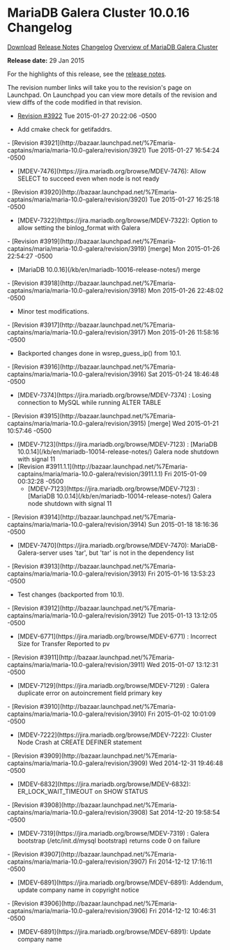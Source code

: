 # MariaDB Galera Cluster 10.0.16 Changelog

[Download](http://downloads.mariadb.org/mariadb-galera/10.0.16)
[Release Notes](/replication/galera-cluster/mariadb-galera-cluster-releases/mariadb-galera-100-release-notes/mariadb-galera-cluster-10016-release-notes)
[Changelog](/replication/galera-cluster/mariadb-galera-cluster-releases/mariadb-galera-100-changelogs/mariadb-galera-cluster-10016-changelog)
[Overview of MariaDB Galera Cluster](/replication/galera-cluster/what-is-mariadb-galera-cluster)

<strong>Release date:</strong> 29 Jan 2015

For the highlights of this release, see the
[release notes](/replication/galera-cluster/mariadb-galera-cluster-releases/mariadb-galera-100-release-notes/mariadb-galera-cluster-10016-release-notes).

The revision number links will take you to the revision's page on Launchpad. On
Launchpad you can view more details of the revision and view diffs of the code
modified in that revision.

- [Revision #3922](http://bazaar.launchpad.net/%7Emaria-captains/maria/maria-10.0-galera/revision/3922)
  <span class="cstm-style datetime">Tue 2015-01-27 20:22:06 -0500</span>
<ul start="1"><li>Add cmake check for getifaddrs.
</li></ul>
- [Revision #3921](http://bazaar.launchpad.net/%7Emaria-captains/maria/maria-10.0-galera/revision/3921)
  <span class="cstm-style datetime">Tue 2015-01-27 16:54:24 -0500</span>
<ul start="1"><li>[MDEV-7476](https://jira.mariadb.org/browse/MDEV-7476): Allow SELECT to succeed even when node is not ready
</li></ul>
- [Revision #3920](http://bazaar.launchpad.net/%7Emaria-captains/maria/maria-10.0-galera/revision/3920)
  <span class="cstm-style datetime">Tue 2015-01-27 16:25:18 -0500</span>
<ul start="1"><li>[MDEV-7322](https://jira.mariadb.org/browse/MDEV-7322): Option to allow setting the binlog_format with Galera
</li></ul>
- [Revision #3919](http://bazaar.launchpad.net/%7Emaria-captains/maria/maria-10.0-galera/revision/3919) [merge]
  <span class="cstm-style datetime">Mon 2015-01-26 22:54:27 -0500</span>
<ul start="1"><li>[MariaDB 10.0.16](/kb/en/mariadb-10016-release-notes/) merge
</li></ul>
- [Revision #3918](http://bazaar.launchpad.net/%7Emaria-captains/maria/maria-10.0-galera/revision/3918)
  <span class="cstm-style datetime">Mon 2015-01-26 22:48:02 -0500</span>
<ul start="1"><li>Minor test modifications.
</li></ul>
- [Revision #3917](http://bazaar.launchpad.net/%7Emaria-captains/maria/maria-10.0-galera/revision/3917)
  <span class="cstm-style datetime">Mon 2015-01-26 11:58:16 -0500</span>
<ul start="1"><li>Backported changes done in wsrep_guess_ip() from 10.1.
</li></ul>
- [Revision #3916](http://bazaar.launchpad.net/%7Emaria-captains/maria/maria-10.0-galera/revision/3916)
  <span class="cstm-style datetime">Sat 2015-01-24 18:46:48 -0500</span>
<ul start="1"><li>[MDEV-7374](https://jira.mariadb.org/browse/MDEV-7374) : Losing connection to MySQL while running ALTER TABLE
</li></ul>
- [Revision #3915](http://bazaar.launchpad.net/%7Emaria-captains/maria/maria-10.0-galera/revision/3915) [merge]
  <span class="cstm-style datetime">Wed 2015-01-21 10:57:46 -0500</span>
<ul start="1"><li>[MDEV-7123](https://jira.mariadb.org/browse/MDEV-7123) : [MariaDB 10.0.14](/kb/en/mariadb-10014-release-notes/) Galera node shutdown with signal 11
</li><li>[Revision #3911.1.1](http://bazaar.launchpad.net/%7Emaria-captains/maria/maria-10.0-galera/revision/3911.1.1)
   <span class="cstm-style datetime">Fri 2015-01-09 00:32:28 -0500</span>
<ul start="1"><li>[MDEV-7123](https://jira.mariadb.org/browse/MDEV-7123) : [MariaDB 10.0.14](/kb/en/mariadb-10014-release-notes/) Galera node shutdown with signal 11
</li></ul>
</li></ul>
- [Revision #3914](http://bazaar.launchpad.net/%7Emaria-captains/maria/maria-10.0-galera/revision/3914)
  <span class="cstm-style datetime">Sun 2015-01-18 18:16:36 -0500</span>
<ul start="1"><li>[MDEV-7470](https://jira.mariadb.org/browse/MDEV-7470): MariaDB-Galera-server uses 'tar', but 'tar' is            not in the dependency list
</li></ul>
- [Revision #3913](http://bazaar.launchpad.net/%7Emaria-captains/maria/maria-10.0-galera/revision/3913)
  <span class="cstm-style datetime">Fri 2015-01-16 13:53:23 -0500</span>
<ul start="1"><li>Test changes (backported from 10.1).
</li></ul>
- [Revision #3912](http://bazaar.launchpad.net/%7Emaria-captains/maria/maria-10.0-galera/revision/3912)
  <span class="cstm-style datetime">Tue 2015-01-13 13:12:05 -0500</span>
<ul start="1"><li>[MDEV-6771](https://jira.mariadb.org/browse/MDEV-6771) : Incorrect Size for Transfer Reported to pv
</li></ul>
- [Revision #3911](http://bazaar.launchpad.net/%7Emaria-captains/maria/maria-10.0-galera/revision/3911)
  <span class="cstm-style datetime">Wed 2015-01-07 13:12:31 -0500</span>
<ul start="1"><li>[MDEV-7129](https://jira.mariadb.org/browse/MDEV-7129) : Galera duplicate error on autoincrement field primary key
</li></ul>
- [Revision #3910](http://bazaar.launchpad.net/%7Emaria-captains/maria/maria-10.0-galera/revision/3910)
  <span class="cstm-style datetime">Fri 2015-01-02 10:01:09 -0500</span>
<ul start="1"><li>[MDEV-7222](https://jira.mariadb.org/browse/MDEV-7222): Cluster Node Crash at CREATE DEFINER statement
</li></ul>
- [Revision #3909](http://bazaar.launchpad.net/%7Emaria-captains/maria/maria-10.0-galera/revision/3909)
  <span class="cstm-style datetime">Wed 2014-12-31 19:46:48 -0500</span>
<ul start="1"><li>[MDEV-6832](https://jira.mariadb.org/browse/MDEV-6832): ER_LOCK_WAIT_TIMEOUT on SHOW STATUS
</li></ul>
- [Revision #3908](http://bazaar.launchpad.net/%7Emaria-captains/maria/maria-10.0-galera/revision/3908)
  <span class="cstm-style datetime">Sat 2014-12-20 19:58:54 -0500</span>
<ul start="1"><li>[MDEV-7319](https://jira.mariadb.org/browse/MDEV-7319) : Galera bootstrap (/etc/init.d/mysql bootstrap)             returns code 0 on failure
</li></ul>
- [Revision #3907](http://bazaar.launchpad.net/%7Emaria-captains/maria/maria-10.0-galera/revision/3907)
  <span class="cstm-style datetime">Fri 2014-12-12 17:16:11 -0500</span>
<ul start="1"><li>[MDEV-6891](https://jira.mariadb.org/browse/MDEV-6891): Addendum, update company name in copyright notice
</li></ul>
- [Revision #3906](http://bazaar.launchpad.net/%7Emaria-captains/maria/maria-10.0-galera/revision/3906)
  <span class="cstm-style datetime">Fri 2014-12-12 10:46:31 -0500</span>
<ul start="1"><li>[MDEV-6891](https://jira.mariadb.org/browse/MDEV-6891): Update company name
</li></ul>